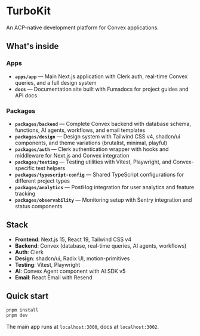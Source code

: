 # TurboKit

An ACP-native development platform for Convex applications.

## What's inside

### Apps
- **`apps/app`** — Main Next.js application with Clerk auth, real-time Convex queries, and a full design system
- **`docs`** — Documentation site built with Fumadocs for project guides and API docs

### Packages
- **`packages/backend`** — Complete Convex backend with database schema, functions, AI agents, workflows, and email templates
- **`packages/design`** — Design system with Tailwind CSS v4, shadcn/ui components, and theme variations (brutalist, minimal, playful)
- **`packages/auth`** — Clerk authentication wrapper with hooks and middleware for Next.js and Convex integration
- **`packages/testing`** — Testing utilities with Vitest, Playwright, and Convex-specific test helpers
- **`packages/typescript-config`** — Shared TypeScript configurations for different project types
- **`packages/analytics`** — PostHog integration for user analytics and feature tracking
- **`packages/observability`** — Monitoring setup with Sentry integration and status components

## Stack

- **Frontend**: Next.js 15, React 19, Tailwind CSS v4
- **Backend**: Convex (database, real-time queries, AI agents, workflows)
- **Auth**: Clerk
- **Design**: shadcn/ui, Radix UI, motion-primitives
- **Testing**: Vitest, Playwright
- **AI**: Convex Agent component with AI SDK v5
- **Email**: React Email with Resend

## Quick start

```bash
pnpm install
pnpm dev
```

The main app runs at `localhost:3000`, docs at `localhost:3002`.
